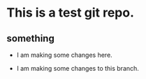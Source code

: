 # This is a test git repo.

## something

- I am making some changes here.

- I am making some changes to this branch.


